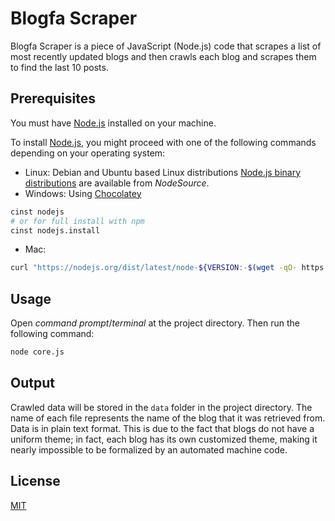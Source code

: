 
# Blogfa Scraper

Blogfa Scraper is a piece of JavaScript (Node.js) code that scrapes a list of most recently updated blogs and then crawls each blog and scrapes them to find the last 10 posts.

## Prerequisites

You must have [Node.js](https://nodejs.org/) installed on your machine.

To install [Node.js](https://nodejs.org/en/download/), you might proceed with one of the following commands depending on your operating system:
+ Linux: Debian and Ubuntu based Linux distributions
[Node.js binary distributions](https://github.com/nodesource/distributions/blob/master/README.md) are available from *NodeSource*.
+ Windows:
Using [Chocolatey](https://chocolatey.org/)
```bash
cinst nodejs
# or for full install with npm
cinst nodejs.install
```
+ Mac:
```bash
curl "https://nodejs.org/dist/latest/node-${VERSION:-$(wget -qO- https://nodejs.org/dist/latest/ | sed -nE 's|.*>node-(.*)\.pkg</a>.*|\1|p')}.pkg" > "$HOME/Downloads/node-latest.pkg" && sudo installer -store -pkg "$HOME/Downloads/node-latest.pkg" -target "/"
```

## Usage
Open *command prompt*/*terminal* at the project directory. Then run the following command:
```bash
node core.js
```

## Output
Crawled data will be stored in the `data` folder in the project directory. The name of each file represents the name of the blog that it was retrieved from. Data is in plain text format. This is due to the fact that blogs do not have a uniform theme; in fact, each blog has its own customized theme, making it nearly impossible to be formalized by an automated machine code.

## License
[MIT](https://choosealicense.com/licenses/mit/)